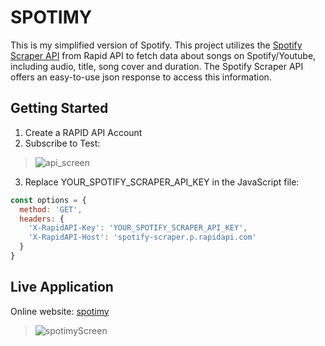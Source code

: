 # SPOTIMY
This is my simplified version of Spotify. 
This project utilizes the [Spotify Scraper API](https://rapidapi.com/DataFanatic/api/spotify-scraper/) from Rapid API to fetch data about songs on Spotify/Youtube, 
including audio, title, song cover and duration. The Spotify Scraper API offers an easy-to-use json response to access this information.<br>

## Getting Started
1. Create a RAPID API Account
2. Subscribe to Test:
> ![api_screen](https://github.com/AnouarElKihal/spotimy/assets/68613907/a9f0dae7-f678-43c6-aa76-dc5366a908eb)
3. Replace YOUR_SPOTIFY_SCRAPER_API_KEY in the JavaScript file:
```javascript
const options = {
  method: 'GET',
  headers: {
    'X-RapidAPI-Key': 'YOUR_SPOTIFY_SCRAPER_API_KEY',
    'X-RapidAPI-Host': 'spotify-scraper.p.rapidapi.com'
  }
}
```

## Live Application
Online website: [spotimy](https://627f5fd8-e068-416c-b426-1517a012b2ed-00-11es3m2ylovz9.janeway.replit.dev/)
> ![spotimyScreen](https://github.com/AnouarElKihal/spotimy/assets/68613907/fc11ebb1-5adb-46f1-ba43-34da58fc7609)

